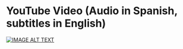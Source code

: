 # YouTube Video (Audio in Spanish, subtitles in English)

[![IMAGE ALT TEXT](http://img.youtube.com/vi/wLOf3T1uUV4/0.jpg)](http://www.youtube.com/watch?v=wLOf3T1uUV4 "Tutorial Visual Studio Code, Python - Visualizing code in development")
